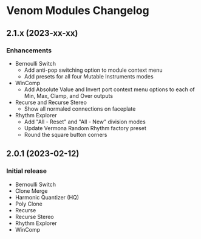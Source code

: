 # Venom Modules Changelog

## 2.1.x (2023-xx-xx)
### Enhancements
- Bernoulli Switch
  -  Add anti-pop switching option to module context menu
  -  Add presets for all four Mutable Instruments modes
- WinComp 
  - Add Absolute Value and Invert port context menu options to each of Min, Max, Clamp, and Over outputs
- Recurse and Recurse Stereo
  - Show all normaled connections on faceplate
- Rhythm Explorer
  - Add "All - Reset" and "All - New" division modes
  - Update Vermona Random Rhythm factory preset
  - Round the square button corners

## 2.0.1 (2023-02-12)
### Initial release
- Bernoulli Switch
- Clone Merge
- Harmonic Quantizer (HQ)
- Poly Clone
- Recurse
- Recurse Stereo
- Rhythm Explorer
- WinComp
